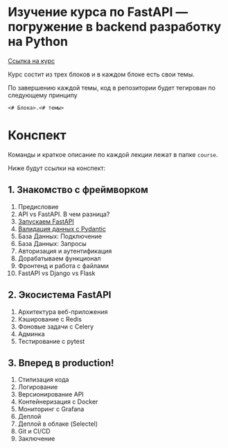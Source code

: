 # Изучение курса по  FastAPI — погружение в backend разработку на Python

[Ссылка на курс](https://stepik.org/course/153849/promo)

Курс состит из трех блоков и в каждом блоке есть свои темы.

По завершению каждой темы, код в репозитории будет тегирован по следующему принципу

`<# Блока>.<# темы>`

# Конспект

Команды и краткое описание по каждой лекции лежат в папке `course`.

Ниже будут ссылки на конспект:

## 1. Знакомство с фреймворком

1. Предисловие
1. API vs FastAPI. В чем разница?
1. [Запускаем FastAPI](./course/1.3.md)
1. [Валидация данных с Pydantic](./course/1.4.md)
1. База Данных: Подключение
1. База Данных: Запросы
1. Авторизация и аутентификация
1. Дорабатываем функционал
1. Фронтенд и работа с файлами
1. FastAPI vs Django vs Flask

## 2. Экосистема FastAPI

1. Архитектура веб-приложения
1. Кэширование с Redis
1. Фоновые задачи с Celery
1. Админка
1. Тестирование с pytest

## 3. Вперед в production!

1. Стилизация кода
1. Логирование
1. Версионирование API
1. Контейнеризация с Docker
1. Мониторинг с Grafana
1. Деплой
1. Деплой в облаке (Selectel)
1. Git и CI/CD
1. Заключение